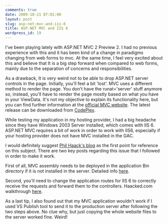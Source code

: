 ```yaml
---
comments: true
date: 2009-10-21 07:01:00
layout: post
slug: asp-net-mvc-and-iis-6
title: ASP.NET MVC and IIS 6
wordpress_id: 19
---
```



I've been playing lately with ASP.NET MVC 2 Preview 2. I had no previous experience with this and it has been kind of a change in paradigms changing from web forms to mvc. At the same time, I feel very excited about this and believe that It is a big step forward when compared to web forms, mainly due to the separation of concerns and responsibilities.






As a drawback, It is very weird not to be able to drop ASP.NET server controls in the page. Initially, you'll feel a bit 'lost'. MVC uses a different method to render the page. You don't have the runat='server' stuff anymore so, instead, you'll have to render the page mostly based on what you have in your ViewData. It's not my objective to explain its functionality here, but you can find further information at the [official MVC website](http://www.asp.net/mvc/). The latest release can be downloaded from [CodePlex](http://aspnet.codeplex.com/Release/ProjectReleases.aspx?ReleaseId=33836).






While testing my application in my hosting provider, I had a big headache since they have Windows 2003 Server installed, which comes with IIS 6. ASP.NET MVC requires a bit of work in order to work with IIS6, especially if your hosting provider does not have MVC installed in the GAC.






I would definitely suggest [Phil Haack's blog](http://haacked.com/) as the first point for reference on this subject. There are two key posts regarding this issue that I followed in order to make it work.






First of all, MVC assembly needs to be deployed in the application Bin directory if it is not installed in the server. Detailed info [here](http://haacked.com/archive/2008/11/03/bin-deploy-aspnetmvc.aspx).






Second, you'll need to change the application routes for IIS 6 to correctly receive the requests and forward them to the controllers. Haacked.com walkthrough [here](http://haacked.com/archive/2008/11/26/asp.net-mvc-on-iis-6-walkthrough.aspx).






As a last tip, I also found out that my MVC application wouldn't work if I used VS Publish tool to send it to the production server after following the two steps above. No clue why, but just copying the whole website files to the server worked fine. Weird!




